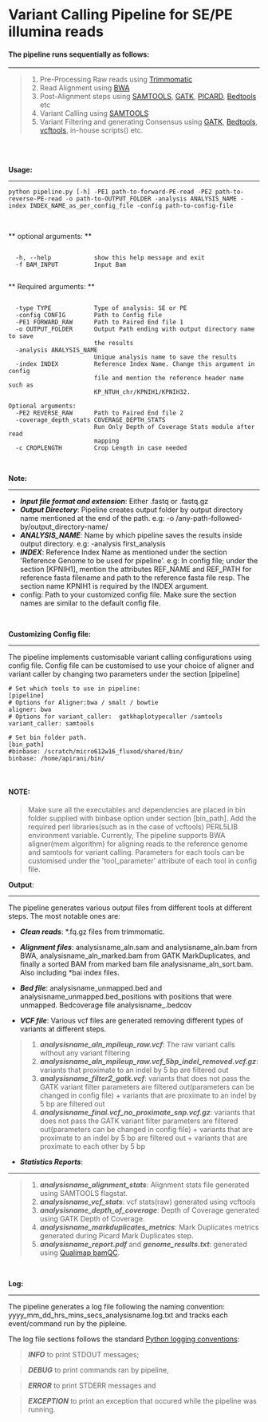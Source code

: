 # Variant Calling Pipeline for SE/PE illumina reads

#### The pipeline runs sequentially as follows:
***

>1. Pre-Processing Raw reads using [Trimmomatic](http://www.usadellab.org/cms/?page=trimmomatic)
>2. Read Alignment using [BWA](http://bio-bwa.sourceforge.net/)
>3. Post-Alignment steps using [SAMTOOLS](http://samtools.sourceforge.net/), [GATK](https://software.broadinstitute.org/gatk/), [PICARD](https://broadinstitute.github.io/picard/), [Bedtools]() etc
>4. Variant Calling using [SAMTOOLS](http://samtools.sourceforge.net/)
>5. Variant Filtering and generating Consensus using [GATK](https://software.broadinstitute.org/gatk/), [Bedtools](http://bedtools.readthedocs.io/en/latest/), [vcftools](http://vcftools.sourceforge.net/), in-house scripts() etc.

<br>
<br>

**Usage:**
***

```
python pipeline.py [-h] -PE1 path-to-forward-PE-read -PE2 path-to-reverse-PE-read -o path-to-OUTPUT_FOLDER -analysis ANALYSIS_NAME -index INDEX_NAME_as_per_config_file -config path-to-config-file
```
<br>

** optional arguments: **

```

  -h, --help            show this help message and exit
  -f BAM_INPUT          Input Bam
  
```
** Required arguments: **

```

  -type TYPE            Type of analysis: SE or PE
  -config CONFIG        Path to Config file
  -PE1 FORWARD_RAW      Path to Paired End file 1
  -o OUTPUT_FOLDER      Output Path ending with output directory name to save
                        the results
  -analysis ANALYSIS_NAME
                        Unique analysis name to save the results
  -index INDEX          Reference Index Name. Change this argument in config
                        file and mention the reference header name such as
                        KP_NTUH_chr/KPNIH1/KPNIH32.

Optional arguments:
  -PE2 REVERSE_RAW      Path to Paired End file 2
  -coverage_depth_stats COVERAGE_DEPTH_STATS
                        Run Only Depth of Coverage Stats module after read
                        mapping
  -c CROPLENGTH         Crop Length in case needed

```
<br>


**Note:**
***

- ***Input file format and extension***: Either .fastq or .fastq.gz
- ***Output Directory***: Pipeline creates output folder by output directory name mentioned at the end of the path. e.g: -o /any-path-followed-by/output_directory-name/
- ***ANALYSIS_NAME***: Name by which pipeline saves the results inside output directory. e.g: -analysis first_analysis
- ***INDEX***: Reference Index Name as mentioned under the section 'Reference Genome to be used for pipeline'. 
  e.g: In config file; under the section [KPNIH1], mention the attributes REF_NAME and REF_PATH for reference fasta filename and path to the reference fasta file resp. The section name KPNIH1 is required by the INDEX argument.
- config: Path to your customized config file. Make sure the section names are similar to the default config file.

<br>

**Customizing Config file:**
***

The pipeline implements customisable variant calling configurations using config file. Config file can be customised to use your choice of aligner and variant caller by changing two parameters under the section [pipeline]

```
# Set which tools to use in pipeline:
[pipeline]
# Options for Aligner:bwa / smalt / bowtie
aligner: bwa
# Options for variant_caller:  gatkhaplotypecaller /samtools
variant_caller: samtools

# Set bin folder path. 
[bin_path]
#binbase: /scratch/micro612w16_fluxod/shared/bin/
binbase: /home/apirani/bin/
```

<br>

#### NOTE: 

> Make sure all the executables and dependencies are placed in bin folder supplied with binbase option under section [bin_path]. 
> Add the required perl libraries(such as in the case of vcftools) PERL5LIB environment variable. 
> Currently, The pipeline supports BWA aligner(mem algorithm) for aligning reads to the reference genome and samtools for variant calling.
> Parameters for each tools can be customised under the 'tool_parameter' attribute of each tool in config file.

**Output**:
***

The pipeline generates various output files from different tools at different steps. The most notable ones are:
- ***Clean reads***: *.fq.gz files from trimmomatic.

- ***Alignment files***: analysisname_aln.sam and analysisname_aln.bam from BWA, analysisname_aln_marked.bam from GATK MarkDuplicates, and finally a sorted BAM from marked bam file analysisname_aln_sort.bam. Also including *bai index files.
- ***Bed file***: analysisname_unmapped.bed and analysisname_unmapped.bed_positions with positions that were unmapped. Bedcoverage file analysisname_.bedcov

- ***VCF file***: Various vcf files are generated removing different types of variants at different steps.
>1. ***analysisname_aln_mpileup_raw.vcf***: The raw variant calls without any variant filtering
>2. ***analysisname_aln_mpileup_raw.vcf_5bp_indel_removed.vcf.gz***: variants that proximate to an indel by 5 bp are filtered out
>3. ***analysisname_filter2_gatk.vcf***: variants that does not pass the GATK variant filter parameters are filtered out(parameters can be changed in config file) + variants that are proximate to an indel by 5 bp are filtered out
>4. ***analysisname_final.vcf_no_proximate_snp.vcf.gz***: variants that does not pass the GATK variant filter parameters are filtered out(parameters can be changed in config file) + variants that are proximate to an indel by 5 bp are filtered out + variants that are proximate to each other by 5 bp 

- ***Statistics Reports***:
***
>1. ***analysisname_alignment_stats***: Alignment stats file generated using SAMTOOLS flagstat.
>2. ***analysisname_vcf_stats***: vcf stats(raw) generated using vcftools
>3. ***analysisname_depth_of_coverage***: Depth of Coverage generated using GATK Depth of Coverage.
>4. ***analysisname_markduplicates_metrics***: Mark Duplicates metrics generated during Picard Mark Duplicates step.
>5. ***analysisname_report.pdf*** and ***genome_results.txt***: generated using [Qualimap bamQC](http://qualimap.bioinfo.cipf.es/).

<br>

**Log:**
***

The pipeline generates a log file following the naming convention: yyyy_mm_dd_hrs_mins_secs_analysisname.log.txt and tracks each event/command run by the pipleine. 

The log file sections follows the standard [Python logging conventions](https://docs.python.org/2/howto/logging.html): 

> ***INFO*** to print STDOUT messages;

> ***DEBUG*** to print commands ran by pipeline,

> ***ERROR*** to print STDERR messages and 

> ***EXCEPTION*** to print an exception that occured while the pipeline was running.

